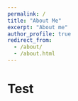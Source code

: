 ```yaml
---
permalink: /
title: "About Me"
excerpt: "About me"
author_profile: true
redirect_from: 
  - /about/
  - /about.html
---
```


# Test
